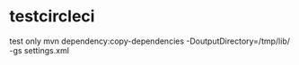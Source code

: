 # testcircleci

test only
mvn dependency:copy-dependencies -DoutputDirectory=/tmp/lib/ -gs settings.xml
